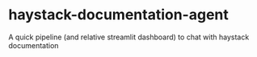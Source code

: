 # haystack-documentation-agent
A quick pipeline (and relative streamlit dashboard) to chat with haystack documentation
